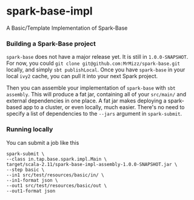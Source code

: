 # spark-base-impl
A Basic/Template Implementation of Spark-Base

### Building a Spark-Base project
`spark-base` does not have a major release yet. It is still in `1.0.0-SNAPSHOT`.
For now, you could `git clone git@github.com:MrMizz/spark-base.git` locally, and simply `sbt publishLocal`. 
Once you have `spark-base` in your local `ivy2` cache, you can pull it into your next Spark project.
    
Then you can assemble your implementation of `spark-base` with `sbt assembly`.
This will produce a fat jar, containing all of your `src/main/` and external dependencies in one place.
A fat jar makes deploying a spark-based app to a cluster, or even locally, much easier. There's no need to
specify a list of dependencies to the `--jars` argument in `spark-submit`.

### Running locally
You can submit a job like this    
```aidl
spark-submit \
--class in.tap.base.spark.impl.Main \
target/scala-2.11/spark-base-impl-assembly-1.0.0-SNAPSHOT.jar \
--step basic \
--in1 src/test/resources/basic/in/ \
--in1-format json \
--out1 src/test/resources/basic/out \
--out1-format json
```